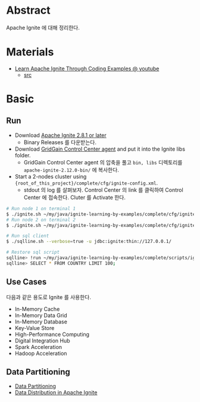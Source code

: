 # Abstract

Apache Ignite 에 대해 정리한다.

# Materials

* [Learn Apache Ignite Through Coding Examples @ youtube](https://www.youtube.com/watch?v=uRdSKhFqeaU)
  * [src](https://github.com/GridGain-Demos/ignite-learning-by-examples)

# Basic

## Run

* Download [Apache Ignite 2.8.1 or later](https://ignite.apache.org/download.cgi)
  * Binary Releases 를 다운받는다.
* Download [GridGain Control Center agent](https://www.gridgain.com/tryfree#controlcenteragent) and put it into the Ignite libs folder.
  * GridGain Control Center agent 의 압축을 풀고 `bin, libs` 디렉토리를 `apache-ignite-2.12.0-bin/` 에 복사한다.
* Start a 2-nodes cluster using `{root_of_this_project}/complete/cfg/ignite-config.xml`.
  * stdout 의 log 를 살펴보자. Control Center 의 link 를 클릭하여 Control Center 에 접속한다. Cluter 를 Activate 한다.

```bash
# Run node 1 on terminal 1
$ ./ignite.sh ~/my/java/ignite-learning-by-examples/complete/cfg/ignite-config.xml
# Run node 2 on terminal 2
$ ./ignite.sh ~/my/java/ignite-learning-by-examples/complete/cfg/ignite-config.xml

# Run sql client
$ ./sqlline.sh --verbose=true -u jdbc:ignite:thin://127.0.0.1/

# Restore sql script
sqlline> !run ~/my/java/ignite-learning-by-examples/complete/scripts/ignite_world.sql
sqlline> SELECT * FROM COUNTRY LIMIT 100;
```

## Use Cases

다음과 같은 용도로 Ignite 를 사용한다.

* In-Memory Cache
* In-Memory Data Grid
* In-Memory Database
* Key-Value Store
* High-Performance Computing
* Digital Integration Hub
* Spark Acceleration
* Hadoop Acceleration

## Data Partitioning

* [Data Partitioning](https://ignite.apache.org/docs/latest/data-modeling/data-partitioning)
* [Data Distribution in Apache Ignite](https://www.gridgain.com/resources/blog/data-distribution-in-apache-ignite)
